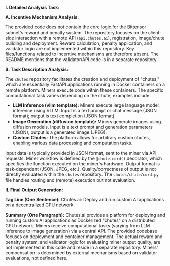 **I. Detailed Analysis Task:**

**A. Incentive Mechanism Analysis:**

The provided code does not contain the core logic for the Bittensor subnet's reward and penalty system.  The repository focuses on the client-side interaction with a remote API (`api.chutes.ai`),  registration, image/chute building and deployment.  Reward calculation, penalty application, and validator logic are not implemented within this repository.  Key files/functions related to incentive mechanisms are therefore absent.  The README mentions that the validator/API code is in a separate repository.

**B. Task Description Analysis:**

The `chutes` repository facilitates the creation and deployment of  "chutes," which are essentially FastAPI applications running in Docker containers on a remote platform.  Miners execute code within these containers. The specific computational task varies depending on the chute; examples include:

* **LLM Inference (vllm template):** Miners execute large language model inference using VLLM. Input is a text prompt or chat message (JSON format); output is text completion (JSON format).
* **Image Generation (diffusion template):** Miners generate images using diffusion models. Input is a text prompt and generation parameters (JSON); output is a generated image (JPEG).
* **Custom Chutes:** The platform allows for arbitrary custom chutes, enabling various data processing and computation tasks.

Input data is typically provided in JSON format, sent to the miner via API requests.  Miner workflow is defined by the `@chute.cord()` decorator, which specifies the function executed on the miner's hardware.  Output format is task-dependent (JSON, JPEG, etc.).  Quality/correctness of output is not directly evaluated within the `chutes` repository.  The `chutes/chute/cord.py` file handles routing and (remote) execution but not evaluation.


**II. Final Output Generation:**

**Tag Line (One Sentence):** Chutes.ai: Deploy and run custom AI applications on a decentralized GPU network.


**Summary (One Paragraph):** Chutes.ai provides a platform for deploying and running custom AI applications as Dockerized "chutes" on a distributed GPU network. Miners receive computational tasks (varying from LLM inference to image generation) via a central API.  The provided codebase focuses on deployment and container management.  The actual reward and penalty system, and validator logic for evaluating miner output quality, are not implemented in this code and reside in a separate repository.  Miners' compensation is determined by external mechanisms based on validator evaluations, not defined here.
